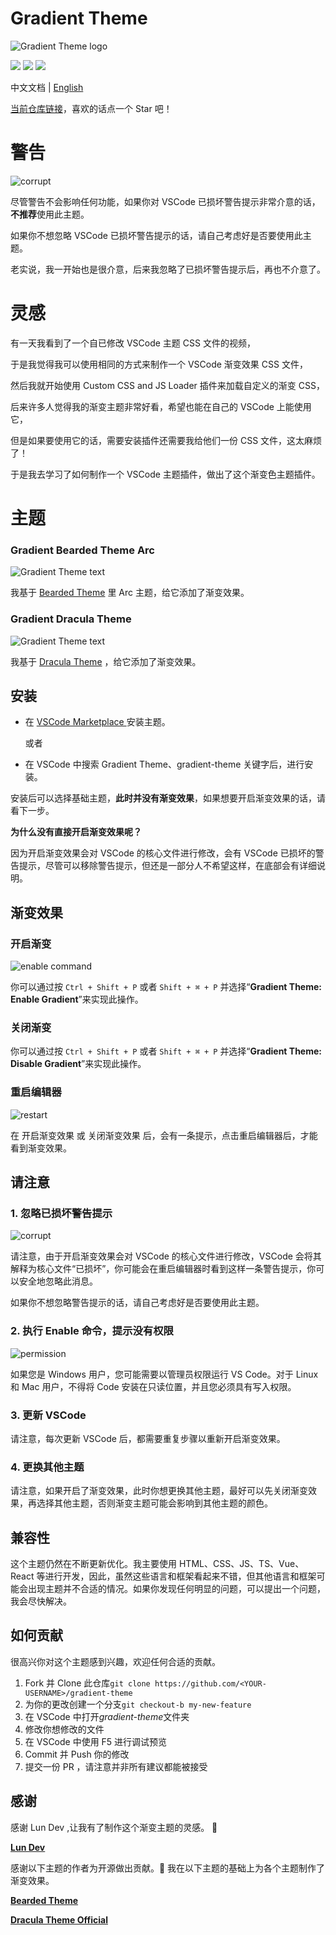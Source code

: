 # Gradient Theme

![Gradient Theme logo](./images/banner.png)

[![](https://badgen.net/vs-marketplace/v/shaobeichen.gradient-theme)](https://marketplace.visualstudio.com/items?itemName=shaobeichen.gradient-theme)
[![](https://badgen.net/vs-marketplace/i/shaobeichen.gradient-theme)](https://marketplace.visualstudio.com/items?itemName=shaobeichen.gradient-theme)
[![](https://badgen.net/vs-marketplace/d/shaobeichen.gradient-theme)](https://marketplace.visualstudio.com/items?itemName=shaobeichen.gradient-theme)

中文文档 | [English](./README.md)

[当前仓库链接](https://github.com/shaobeichen/gradient-theme)，喜欢的话点一个 Star 吧！

# 警告

![corrupt](./images/corrupt.png)

尽管警告不会影响任何功能，如果你对 VSCode 已损坏警告提示非常介意的话，**不推荐**使用此主题。

如果你不想忽略 VSCode 已损坏警告提示的话，请自己考虑好是否要使用此主题。

老实说，我一开始也是很介意，后来我忽略了已损坏警告提示后，再也不介意了。

# 灵感

有一天我看到了一个自已修改 VSCode 主题 CSS 文件的视频，

于是我觉得我可以使用相同的方式来制作一个 VSCode 渐变效果 CSS 文件，

然后我就开始使用 Custom CSS and JS Loader 插件来加载自定义的渐变 CSS，

后来许多人觉得我的渐变主题非常好看，希望也能在自己的 VSCode 上能使用它，

但是如果要使用它的话，需要安装插件还需要我给他们一份 CSS 文件，这太麻烦了！

于是我去学习了如何制作一个 VSCode 主题插件，做出了这个渐变色主题插件。

# 主题

### Gradient Bearded Theme Arc

![Gradient Theme text](./images/gradient-bearded-theme-arc.png)

我基于 [Bearded Theme](https://marketplace.visualstudio.com/items?itemName=BeardedBear.beardedtheme) 里 Arc 主题，给它添加了渐变效果。

### Gradient Dracula Theme

![Gradient Theme text](./images/gradient-dracula-theme.png)

我基于 [Dracula Theme](https://marketplace.visualstudio.com/items?itemName=dracula-theme.theme-dracula) ，给它添加了渐变效果。

## 安装

- 在 [ VSCode Marketplace ](https://marketplace.visualstudio.com/items?itemName=shaobeichen.gradient-theme) 安装主题。

  或者

- 在 VSCode 中搜索 Gradient Theme、gradient-theme 关键字后，进行安装。

安装后可以选择基础主题，**此时并没有渐变效果**，如果想要开启渐变效果的话，请看下一步。

**为什么没有直接开启渐变效果呢？**

因为开启渐变效果会对 VSCode 的核心文件进行修改，会有 VSCode 已损坏的警告提示，尽管可以移除警告提示，但还是一部分人不希望这样，在底部会有详细说明。

## 渐变效果

### 开启渐变

![enable command](./images/command.png)

你可以通过按 `Ctrl + Shift + P` 或者 `Shift + ⌘ + P` 并选择“**Gradient Theme: Enable Gradient**”来实现此操作。

### 关闭渐变

你可以通过按 `Ctrl + Shift + P` 或者 `Shift + ⌘ + P` 并选择“**Gradient Theme: Disable Gradient**”来实现此操作。

### 重启编辑器

![restart](./images/restart.png)

在 开启渐变效果 或 关闭渐变效果 后，会有一条提示，点击重启编辑器后，才能看到渐变效果。

## 请注意

### 1. 忽略已损坏警告提示

![corrupt](./images/corrupt.png)

请注意，由于开启渐变效果会对 VSCode 的核心文件进行修改，VSCode 会将其解释为核心文件“已损坏”，你可能会在重启编辑器时看到这样一条警告提示，你可以安全地忽略此消息。

如果你不想忽略警告提示的话，请自己考虑好是否要使用此主题。

### 2. 执行 Enable 命令，提示没有权限

![permission](./images/permission.png)

如果您是 Windows 用户，您可能需要以管理员权限运行 VS Code。对于 Linux 和 Mac 用户，不得将 Code 安装在只读位置，并且您必须具有写入权限。

### 3. 更新 VSCode

请注意，每次更新 VSCode 后，都需要重复步骤以重新开启渐变效果。

### 4. 更换其他主题

请注意，如果开启了渐变效果，此时你想更换其他主题，最好可以先关闭渐变效果，再选择其他主题，否则渐变主题可能会影响到其他主题的颜色。

## 兼容性

这个主题仍然在不断更新优化。我主要使用 HTML、CSS、JS、TS、Vue、React 等进行开发，因此，虽然这些语言和框架看起来不错，但其他语言和框架可能会出现主题并不合适的情况。如果你发现任何明显的问题，可以提出一个问题，我会尽快解决。

## 如何贡献

很高兴你对这个主题感到兴趣，欢迎任何合适的贡献。

1. Fork 并 Clone 此仓库`git clone https://github.com/<YOUR-USERNAME>/gradient-theme`
2. 为你的更改创建一个分支`git checkout-b my-new-feature`
3. 在 VSCode 中打开*gradient-theme*文件夹
4. 修改你想修改的文件
5. 在 VSCode 中使用 F5 进行调试预览
6. Commit 并 Push 你的修改
7. 提交一份 PR ，请注意并非所有建议都能被接受

## 感谢

感谢 Lun Dev ,让我有了制作这个渐变主题的灵感。 🙏

**[Lun Dev](https://www.youtube.com/@lundeveloper)**

感谢以下主题的作者为开源做出贡献。🙏 我在以下主题的基础上为各个主题制作了渐变效果。

**[Bearded Theme](https://marketplace.visualstudio.com/items?itemName=BeardedBear.beardedtheme)**

**[Dracula Theme Official](https://marketplace.visualstudio.com/items?itemName=dracula-theme.theme-dracula)**

